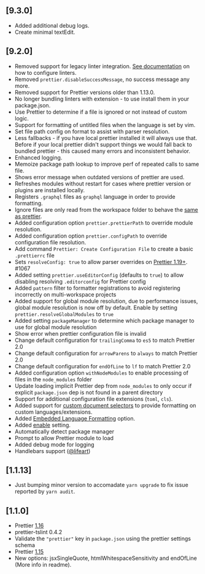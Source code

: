 ## [9.3.0]

- Added additional debug logs.
- Create minimal textEdit.

## [9.2.0]

- Removed support for legacy linter integration. [See documentation](https://github.com/neoclide/coc-prettier#linter-integration) on how to configure linters.
- Removed `prettier.disableSuccessMessage`, no success message any more.
- Removed support for Prettier versions older than 1.13.0.
- No longer bundling linters with extension - to use install them in your package.json.
- Use Prettier to determine if a file is ignored or not instead of custom logic.
- Support for formatting of untitled files when the language is set by vim.
- Set file path config on format to assist with parser resolution.
- Less fallbacks - if you have local prettier installed it will always use that. Before if your local prettier didn't support things we would fall back to bundled prettier - this caused many errors and inconsistent behavior.
- Enhanced logging.
- Memoize package path lookup to improve perf of repeated calls to same file.
- Shows error message when outdated versions of prettier are used.
- Refreshes modules without restart for cases where prettier version or plugins are installed locally.
- Registers `.graphql` files as `graphql` language in order to provide formatting.
- Ignore files are only read from the workspace folder to behave the [same as prettier](https://github.com/prettier/prettier/issues/4081).
- Added configuration option `prettier.prettierPath` to override module resolution.
- Added configuration option `prettier.configPath` to override configuration file resolution.
- Add command `Prettier: Create Configuration File` to create a basic `.prettierrc` file
- Sets `resolveConfig: true` to allow parser overrides on [Prettier 1.19+](https://prettier.io/blog/2019/11/09/1.19.0.html#api). #1067
- Added setting `prettier.useEditorConfig` (defaults to `true`) to allow disabling resolving `.editorconfig` for Prettier config
- Added `pattern` filter to formatter registrations to avoid registering incorrectly on multi-workspace projects
- Added support for global module resolution, due to performance issues, global
  module resolution is now off by default. Enable by setting
  `prettier.resolveGlobalModules` to `true`
- Added setting `packageManager` to determine which package manager to use for global module resolution
- Show error when prettier configuration file is invalid
- Change default configuration for `trailingComma` to `es5` to match Prettier 2.0
- Change default configuration for `arrowParens` to `always` to match Prettier 2.0
- Change default configuration for `endOfLine` to `lf` to match Prettier 2.0
- Added configuration option `withNodeModules` to enable processing of files in the `node_modules` folder
- Update loading implicit Prettier dep from `node_modules` to only occur if explicit `package.json` dep is not found in a parent directory
- Support for additional configuration file extensions (`toml`, `cls`).
- Added support for [custom document selectors](https://github.com/neoclide/coc-prettier#prettierdocumentselectors) to provide formatting on custom languages/extensions.
- Added [Embedded Language Formatting](https://prettier.io/docs/en/options.html#embedded-language-formatting) option.
- Added [enable](https://github.com/neoclide/coc-prettier#enable) setting.
- Automatically detect package manager
- Prompt to allow Prettier module to load
- Added debug mode for logging
- Handlebars support ([@lifeart](https://github.com/lifeart))

## [1.1.13]

- Just bumping minor version to accomadate `yarn upgrade` to fix issue reported by `yarn audit`.

## [1.1.0]

- Prettier [1.16](https://prettier.io/blog/2019/01/20/1.16.0.html)
- prettier-tslint 0.4.2
- Validate the `"prettier"` key in `package.json` using the prettier settings schema
- Prettier [1.15](https://prettier.io/blog/2018/11/07/1.15.0.html)
- New options: jsxSingleQuote, htmlWhitespaceSensitivity and endOfLine (More info in readme).
